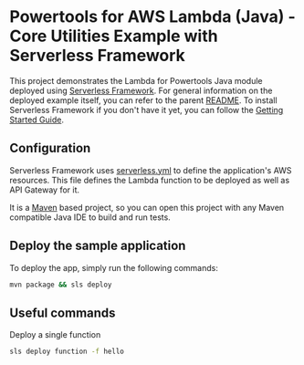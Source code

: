 #  Powertools for AWS Lambda (Java) - Core Utilities Example with Serverless Framework

This project demonstrates the Lambda for Powertools Java module deployed using [Serverless Framework](https://www.serverless.com/framework).
For general information on the deployed example itself, you can refer to the parent [README](../README.md).
To install Serverless Framework if you don't have it yet, you can follow the [Getting Started Guide](https://www.serverless.com/framework/docs/getting-started).

## Configuration
Serverless Framework uses [serverless.yml](./serverless.yml) to define the application's AWS resources.
This file defines the Lambda function to be deployed as well as API Gateway for it.

It is a [Maven](https://maven.apache.org/) based project, so you can open this project with any Maven compatible Java IDE to build and run tests.


## Deploy the sample application

To deploy the app, simply run the following commands:
```bash 
mvn package && sls deploy
```

## Useful commands

Deploy a single function
```bash 
sls deploy function -f hello
```
